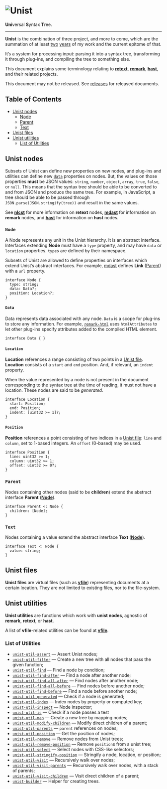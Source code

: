 # ![Unist][logo]

**Uni**versal **S**yntax **T**ree.

***

**Unist** is the combination of three project, and more to come, which
are the summation of at least [two][first-retext-commit]
[years][first-remark-commit] of my work and the current epitome of that.

It’s a system for processing input: parsing it into a syntax tree,
transforming it through plug-ins, and compiling the tree to something
else.

This document explains some terminology relating to [**retext**][retext],
[**remark**][remark], [**hast**][hast], and their related projects.

This document may not be released. See [releases][] for released
documents.

## Table of Contents

*   [Unist nodes](#unist-nodes)
    *   [Node](#node)
    *   [Parent](#parent)
    *   [Text](#text)
*   [Unist files](#unist-files)
*   [Unist utilities](#unist-utilities)
    *   [List of Utilities](#list-of-utilities)

## Unist nodes

Subsets of Unist can define new properties on new nodes, and plug-ins
and utilities can define new [`data`][data] properties on nodes.  But,
the values on those properties **must** be JSON values: `string`,
`number`, `object`, `array`, `true`, `false`, or `null`.  This means
that the syntax tree should be able to be converted to and from JSON
and produce the same tree.  For example, in JavaScript, a tree should
be able to be passed through `JSON.parse(JSON.stringify(tree))` and
result in the same values.

See [**nlcst**][nlcst] for more information on **retext** nodes,
[**mdast**][mdast] for information on **remark** nodes, and
[**hast**][hast] for information on **hast** nodes.

### `Node`

A Node represents any unit in the Unist hierarchy.  It is an abstract
interface.  Interfaces extending **Node** must have a `type` property,
and may have `data` or `location` properties.  `type`s are defined by
their namespace.

Subsets of Unist are allowed to define properties on interfaces which
extend Unist’s abstract interfaces.  For example, [mdast][] defines
**Link** ([Parent][]) with a `url` property.

```idl
interface Node {
  type: string;
  data: Data?;
  position: Location?;
}
```

#### `Data`

Data represents data associated with any node.  `Data` is a scope for
plug-ins to store any information.  For example, [`remark-html`][remark-html]
uses `htmlAttributes` to let other plug-ins specify attributes added
to the compiled HTML element.

```idl
interface Data { }
```

#### `Location`

**Location** references a range consisting of two points in a [Unist
file][file].  **Location** consists of a `start` and `end` position.
And, if relevant, an `indent` property.

When the value represented by a node is not present in the document
corresponding to the syntax tree at the time of reading, it must not
have a location.  These nodes are said to be _generated_.

```idl
interface Location {
  start: Position;
  end: Position;
  indent: [uint32 >= 1]?;
}
```

#### `Position`

**Position** references a point consisting of two indices in a
[Unist file][file]: `line` and `column`, set to 1-based integers.  An
`offset` (0-based) may be used.

```idl
interface Position {
  line: uint32 >= 1;
  column: uint32 >= 1;
  offset: uint32 >= 0?;
}
```

### `Parent`

Nodes containing other nodes (said to be **children**) extend the
abstract interface **Parent** ([**Node**](#node)).

```idl
interface Parent <: Node {
  children: [Node];
}
```

### `Text`

Nodes containing a value extend the abstract interface **Text**
([**Node**](#node)).

```idl
interface Text <: Node {
  value: string;
}
```

## Unist files

**Unist files** are virtual files (such as [**vfile**][vfile])
representing documents at a certain location.  They are not limited to
existing files, nor to the file-system.

## Unist utilities

**Unist utilities** are functions which work with **unist nodes**,
agnostic of **remark**, **retext**, or **hast**.

A list of **vfile**-related utilities can be found at [**vfile**][vfile].

### List of Utilities

*   [`unist-util-assert`](https://github.com/wooorm/unist-util-assert)
    — Assert Unist nodes;
*   [`unist-util-filter`](https://github.com/eush77/unist-util-filter)
    — Create a new tree with all nodes that pass the given function;
*   [`unist-util-find`](https://github.com/blahah/unist-util-find)
    — Find a node by condition;
*   [`unist-util-find-after`](https://github.com/wooorm/unist-util-find-after)
    — Find a node after another node;
*   [`unist-util-find-all-after`](https://github.com/wooorm/unist-util-find-all-after)
    — Find nodes after another node;
*   [`unist-util-find-all-before`](https://github.com/wooorm/unist-util-find-all-before)
    — Find nodes before another node;
*   [`unist-util-find-before`](https://github.com/wooorm/unist-util-find-before)
    — Find a node before another node;
*   [`unist-util-generated`](https://github.com/wooorm/unist-util-generated)
    — Check if a node is generated;
*   [`unist-util-index`](https://github.com/eush77/unist-util-index)
    — Index nodes by property or computed key;
*   [`unist-util-inspect`](https://github.com/wooorm/unist-util-inspect)
    — Node inspector;
*   [`unist-util-is`](https://github.com/wooorm/unist-util-is)
    — Check if a node passes a test
*   [`unist-util-map`](https://github.com/azu/unist-util-map)
    — Create a new tree by mapping nodes;
*   [`unist-util-modify-children`](https://github.com/wooorm/unist-util-modify-children)
    — Modify direct children of a parent;
*   [`unist-util-parents`](https://github.com/eush77/unist-util-parents)
    — `parent` references on nodes;
*   [`unist-util-position`](https://github.com/wooorm/unist-util-position)
    — Get the position of nodes;
*   [`unist-util-remove`](https://github.com/eush77/unist-util-remove)
    — Remove nodes from Unist trees;
*   [`unist-util-remove-position`](https://github.com/wooorm/unist-util-remove-position)
    — Remove `position`s from a unist tree;
*   [`unist-util-select`](https://github.com/eush77/unist-util-select)
    — Select nodes with CSS-like selectors;
*   [`unist-util-stringify-position`](https://github.com/wooorm/unist-util-stringify-position)
    — Stringify a node, location, or position;
*   [`unist-util-visit`](https://github.com/wooorm/unist-util-visit)
    — Recursively walk over nodes;
*   [`unist-util-visit-parents`](https://github.com/wooorm/unist-util-visit-parents)
    — Recursively walk over nodes, with a stack of parents;
*   [`unist-util-visit-children`](https://github.com/wooorm/unist-util-visit-children)
    — Visit direct children of a parent;
*   [`unist-builder`](https://github.com/eush77/unist-builder)
    — Helper for creating trees.

<!-- Definitions -->

[logo]: https://cdn.rawgit.com/wooorm/unist/76af1b6/logo.svg

[releases]: https://github.com/wooorm/unist/releases

[first-retext-commit]: https://github.com/wooorm/retext/commit/8fcb1ff

[first-remark-commit]: https://github.com/wooorm/remark/commit/19585b8

[retext]: https://github.com/wooorm/retext

[remark]: https://github.com/wooorm/remark

[hast]: https://github.com/wooorm/hast

[nlcst]: https://github.com/wooorm/nlcst

[mdast]: https://github.com/wooorm/mdast

[vfile]: https://github.com/wooorm/vfile

[remark-html]: https://github.com/wooorm/remark-html

[parent]: #parent

[data]: #data

[file]: #unist-files

